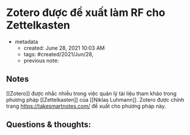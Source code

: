 ---
---

# Zotero được đề xuất làm RF cho Zettelkasten

- metadata
	- created: June 28, 2021 10:03 AM
	- tags: #created/2021/Jun/28,
	- previous note:

## Notes
[[Zotero]] được nhắc nhiều trong việc quản lý tài liệu tham khảo trong phương pháp [[Zettelkasten]]  của [[Niklas Luhmann]]. Zotero được chính trang https://takesmartnotes.com/ đề xuất cho phương pháp này.

## Questions & thoughts:

